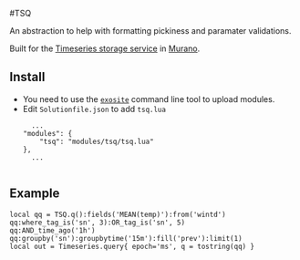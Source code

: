 #TSQ

An abstraction to help with formatting pickiness and paramater validations.

Built for the [Timeseries storage service][TSS] in [Murano][]. 

## Install

- You need to use the [`exosite`][ect] command line tool to upload modules.
- Edit `Solutionfile.json` to add `tsq.lua`
  ```
	...
  "modules": {
	  "tsq": "modules/tsq/tsq.lua"
  },
	...
	
	```

## Example

```
local qq = TSQ.q():fields('MEAN(temp)'):from('wintd')
qq:where_tag_is('sn', 3):OR_tag_is('sn', 5)
qq:AND_time_ago('1h')
qq:groupby('sn'):groupbytime('15m'):fill('prev'):limit(1)
local out = Timeseries.query{ epoch='ms', q = tostring(qq) }
```



[Murano]: https://exosite.com/platform/ 
[TSS]: http://beta-docs.exosite.com/murano/services/timeseries/
[ect]: http://beta-docs.exosite.com/murano/exosite-cli/ 
